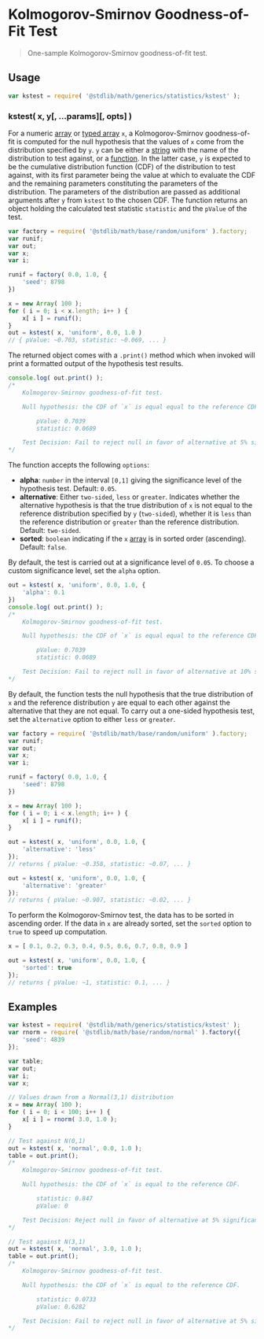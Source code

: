 # Kolmogorov-Smirnov Goodness-of-Fit Test

> One-sample Kolmogorov-Smirnov goodness-of-fit test.


<section class="usage">

## Usage

``` javascript
var kstest = require( '@stdlib/math/generics/statistics/kstest' );
```

### kstest( x, y\[, ...params\]\[, opts\] )

For a numeric [array][array] or [typed array][typed-array]
`x`, a Kolmogorov-Smirnov goodness-of-fit is computed for the null hypothesis that the values of `x` come from the distribution specified by `y`. `y` can be either a [string][string] with the name of the distribution to test against, or a [function][function]. In the latter case, `y` is expected to be the cumulative distribution function (CDF) of the distribution to test against, with its first parameter being the value at which to evaluate the CDF and the remaining parameters constituting the parameters of the distribution. The parameters of the distribution are passed as additional arguments after `y` from `kstest` to the chosen CDF. The function returns an object holding the calculated test statistic `statistic` and the `pValue` of the test.

``` javascript
var factory = require( '@stdlib/math/base/random/uniform' ).factory;
var runif;
var out;
var x;
var i;

runif = factory( 0.0, 1.0, {
    'seed': 8798
})

x = new Array( 100 );
for ( i = 0; i < x.length; i++ ) {
    x[ i ] = runif();
}
out = kstest( x, 'uniform', 0.0, 1.0 )
// { pValue: ~0.703, statistic: ~0.069, ... }
```

The returned object comes with a `.print()` method which when invoked will print a formatted output of the hypothesis test results.

```javascript
console.log( out.print() );
/*
    Kolmogorov-Smirnov goodness-of-fit test.

    Null hypothesis: the CDF of `x` is equal equal to the reference CDF.

        pValue: 0.7039
        statistic: 0.0689

    Test Decision: Fail to reject null in favor of alternative at 5% significance level
*/
```

The function accepts the following `options`:

* __alpha__: `number` in the interval `[0,1]` giving the significance level of the hypothesis test. Default: `0.05`.
* __alternative__: Either `two-sided`, `less` or `greater`. Indicates whether the alternative hypothesis is that the true distribution of `x` is not equal to the reference distribution specified by `y` (`two-sided`), whether it is `less` than the reference distribution or `greater` than the reference distribution. Default: `two-sided`.
* __sorted__: `boolean` indicating if the `x` [array][array] is in sorted order (ascending). Default: `false`.

By default, the test is carried out at a significance level of `0.05`. To choose a custom significance level, set the `alpha` option.

``` javascript
out = kstest( x, 'uniform', 0.0, 1.0, {
    'alpha': 0.1
})
console.log( out.print() );
/*
    Kolmogorov-Smirnov goodness-of-fit test.

    Null hypothesis: the CDF of `x` is equal equal to the reference CDF.

        pValue: 0.7039
        statistic: 0.0689

    Test Decision: Fail to reject null in favor of alternative at 10% significance level
*/
```

By default, the function tests the null hypothesis that the true distribution of `x` and the reference distribution `y` are equal to each other against the alternative that they are not equal. To carry out a one-sided hypothesis test, set the `alternative` option to either `less` or `greater`.

```javascript
var factory = require( '@stdlib/math/base/random/uniform' ).factory;
var runif;
var out;
var x;
var i;

runif = factory( 0.0, 1.0, {
    'seed': 8798
})

x = new Array( 100 );
for ( i = 0; i < x.length; i++ ) {
    x[ i ] = runif();
}

out = kstest( x, 'uniform', 0.0, 1.0, {
    'alternative': 'less'
});
// returns { pValue: ~0.358, statistic: ~0.07, ... }

out = kstest( x, 'uniform', 0.0, 1.0, {
    'alternative': 'greater'
});
// returns { pValue: ~0.907, statistic: ~0.02, ... }
```

To perform the Kolmogorov-Smirnov test, the data has to be sorted in ascending order. If the data in `x` are already sorted, set the `sorted` option to `true` to speed up computation.

```javascript
x = [ 0.1, 0.2, 0.3, 0.4, 0.5, 0.6, 0.7, 0.8, 0.9 ]

out = kstest( x, 'uniform', 0.0, 1.0, {
    'sorted': true
});
// returns { pValue: ~1, statistic: 0.1, ... }
```

</section>

<!-- /.usage -->

<section class="examples">

## Examples

``` javascript
var kstest = require( '@stdlib/math/generics/statistics/kstest' );
var rnorm = require( '@stdlib/math/base/random/normal' ).factory({
    'seed': 4839
});

var table;
var out;
var i;
var x;

// Values drawn from a Normal(3,1) distribution
x = new Array( 100 );
for ( i = 0; i < 100; i++ ) {
    x[ i ] = rnorm( 3.0, 1.0 );
}

// Test against N(0,1)
out = kstest( x, 'normal', 0.0, 1.0 );
table = out.print();
/*
    Kolmogorov-Smirnov goodness-of-fit test.

    Null hypothesis: the CDF of `x` is equal to the reference CDF.

        statistic: 0.847
        pValue: 0

    Test Decision: Reject null in favor of alternative at 5% significance level
*/

// Test against N(3,1)
out = kstest( x, 'normal', 3.0, 1.0 );
table = out.print();
/*
    Kolmogorov-Smirnov goodness-of-fit test.

    Null hypothesis: the CDF of `x` is equal to the reference CDF.

        statistic: 0.0733
        pValue: 0.6282

    Test Decision: Fail to reject null in favor of alternative at 5% significance level
*/
```

</section>

<!-- /.examples -->


<section class="links">

[array]: https://developer.mozilla.org/en-US/docs/Web/JavaScript/Reference/Global_Objects/Array
[function]: https://developer.mozilla.org/en-US/docs/Web/JavaScript/Reference/Global_Objects/Function
[typed-array]: https://developer.mozilla.org/en-US/docs/Web/JavaScript/Typed_arrays
[string]: https://developer.mozilla.org/en-US/docs/Web/JavaScript/Reference/Global_Objects/String

</section>

<!-- /.links -->
